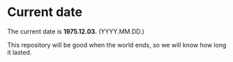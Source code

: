 # Current date

The current date is **1975.12.03.** (YYYY.MM.DD.)

This repository will be good when the world ends, so we will know how long it lasted.